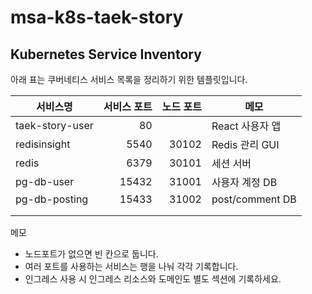 # msa-k8s-taek-story

## Kubernetes Service Inventory

아래 표는 쿠버네티스 서비스 목록을 정리하기 위한 템플릿입니다.

| 서비스명 | 서비스 포트 | 노드 포트 | 메모 |
|---|---:|---:|---|
| taek-story-user | 80 |  | React 사용자 앱 |
| redisinsight | 5540 | 30102 | Redis 관리 GUI |
| redis | 6379 | 30101 | 세션 서버 |
| pg-db-user | 15432 | 31001 | 사용자 계정 DB |
| pg-db-posting | 15433 | 31002 | post/comment DB |
|  |  |  |  |
|  |  |  |  |

메모
- 노드포트가 없으면 빈 칸으로 둡니다.
- 여러 포트를 사용하는 서비스는 행을 나눠 각각 기록합니다.
- 인그레스 사용 시 인그레스 리소스와 도메인도 별도 섹션에 기록하세요.